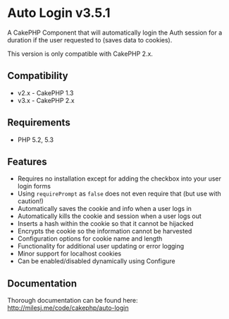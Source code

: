 # Auto Login v3.5.1 #

A CakePHP Component that will automatically login the Auth session for a duration if the user requested to (saves data to cookies).

This version is only compatible with CakePHP 2.x.

## Compatibility ##

* v2.x - CakePHP 1.3
* v3.x - CakePHP 2.x

## Requirements ##

* PHP 5.2, 5.3

## Features ##

* Requires no installation except for adding the checkbox into your user login forms
* Using `requirePrompt` as `false` does not even require that (but use with caution!) 
* Automatically saves the cookie and info when a user logs in
* Automatically kills the cookie and session when a user logs out
* Inserts a hash within the cookie so that it cannot be hijacked
* Encrypts the cookie so the information cannot be harvested
* Configuration options for cookie name and length
* Functionality for additional user updating or error logging
* Minor support for localhost cookies
* Can be enabled/disabled dynamically using Configure

## Documentation ##

Thorough documentation can be found here: http://milesj.me/code/cakephp/auto-login
